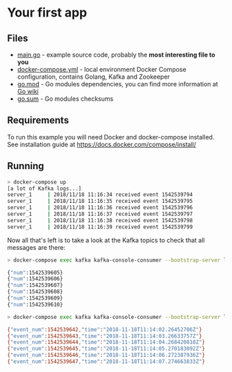 # Your first app

## Files

- [main.go](main.go) - example source code, probably the **most interesting file to you**
- [docker-compose.yml](docker-compose.yml) - local environment Docker Compose configuration, contains Golang, Kafka and Zookeeper
- [go.mod](go.mod) - Go modules dependencies, you can find more information at [Go wiki](https://github.com/golang/go/wiki/Modules)
- [go.sum](go.sum) - Go modules checksums

## Requirements

To run this example you will need Docker and docker-compose installed. See installation guide at https://docs.docker.com/compose/install/

## Running

```bash
> docker-compose up
[a lot of Kafka logs...]
server_1     | 2018/11/18 11:16:34 received event 1542539794
server_1     | 2018/11/18 11:16:35 received event 1542539795
server_1     | 2018/11/18 11:16:36 received event 1542539796
server_1     | 2018/11/18 11:16:37 received event 1542539797
server_1     | 2018/11/18 11:16:38 received event 1542539798
server_1     | 2018/11/18 11:16:39 received event 1542539799
```

Now all that's left is to take a look at the Kafka topics to check that all messages are there:

```bash
> docker-compose exec kafka kafka-console-consumer --bootstrap-server localhost:9092 --topic your-first-app_events

{"num":1542539605}
{"num":1542539606}
{"num":1542539607}
{"num":1542539608}
{"num":1542539609}
{"num":1542539610}
```

```bash
> docker-compose exec kafka kafka-console-consumer --bootstrap-server localhost:9092 --topic your-first-app_events_processed

{"event_num":1542539642,"time":"2018-11-18T11:14:02.26452706Z"}
{"event_num":1542539643,"time":"2018-11-18T11:14:03.26633757Z"}
{"event_num":1542539644,"time":"2018-11-18T11:14:04.268420818Z"}
{"event_num":1542539645,"time":"2018-11-18T11:14:05.270183092Z"}
{"event_num":1542539646,"time":"2018-11-18T11:14:06.272387936Z"}
{"event_num":1542539647,"time":"2018-11-18T11:14:07.274663833Z"}

